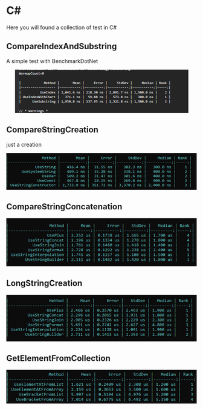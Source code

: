 # C#
Here you will found a collection of test in C#

## CompareIndexAndSubstring
A simple test with BenchmarkDotNet

<p align="center"> 
  <img src="Docs/CompareIndexAndSubstring.png" alt="Capture of BenchmarkDotNet results" /> 
</p>

## CompareStringCreation

just a creation
<p align="center"> 
  <img src="Docs/CompareStringCreation.png" alt="Capture of BenchmarkDotNet results" /> 
</p>

## CompareStringConcatenation

<p align="center"> 
  <img src="Docs/CompareStringConcatenation.png" alt="Capture of BenchmarkDotNet results" /> 
</p>

## LongStringCreation

<p align="center"> 
  <img src="Docs/LongStringCreation.png" alt="Capture of BenchmarkDotNet results" /> 
</p>

## GetElementFromCollection

<p align="center"> 
  <img src="Docs/GetElementFromCollection.png" alt="Capture of BenchmarkDotNet results" /> 
</p>